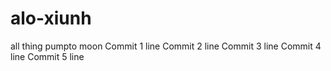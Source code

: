 # alo-xiunh
all thing pumpto moon
Commit 1 line
Commit 2 line
Commit 3 line
Commit 4 line
Commit 5 line
